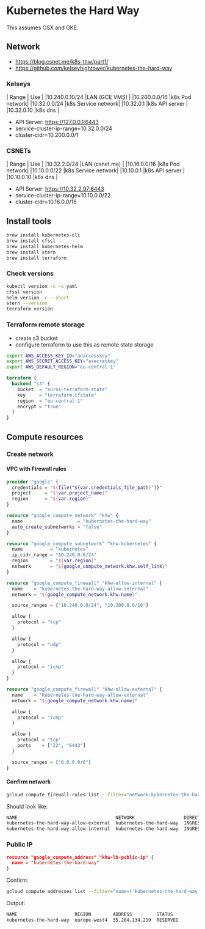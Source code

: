 # Kubernetes the Hard Way

This assumes OSX and GKE.

## Network

* https://blog.csnet.me/k8s-thw/part1/
* https://github.com/kelseyhightower/kubernetes-the-hard-way


### Kelseys

| Range         | Use           |
|10.240.0.10/24	|LAN (GCE VMS)  |
|10.200.0.0/16 	|k8s Pod network|
|10.32.0.0/24 	|k8s Service network|
|10.32.0.1 	    |k8s API server |
|10.32.0.10 	|k8s dns        |

* API Server: https://127.0.0.1:6443
* service-cluster-ip-range=10.32.0.0/24
* cluster-cidr=10.200.0.0/1


### CSNETs

| Range         | Use           |
|10.32.2.0/24 	|LAN (csnet.me) |
|10.16.0.0/16 	|k8s Pod network|
|10.10.0.0/22 	|k8s Service network|
|10.10.0.1 	    |k8s API server |
|10.10.0.10 	|k8s dns        |

* API Server: https://10.32.2.97:6443
* service-cluster-ip-range=10.10.0.0/22
* cluster-cidr=10.16.0.0/16


## Install tools

```bash
brew install kubernetes-cli
brew install cfssl
brew install kubernetes-helm
brew install stern
brew install terraform
```

### Check versions

```bash
kubectl version -c -o yaml
cfssl version
helm version -c --short
stern --version
terraform version
```

### Terraform remote storage

* create s3 bucket
* configure terraform to use this as remote state storage

```bash
export AWS_ACCESS_KEY_ID="anaccesskey"
export AWS_SECRET_ACCESS_KEY="asecretkey"
export AWS_DEFAULT_REGION="eu-central-1"
```

```terraform
terraform {
  backend "s3" {
    bucket  = "euros-terraform-state"
    key     = "terraform.tfstate"
    region  = "eu-central-1"
    encrypt = "true"
  }
}

```

## Compute resources

### Create network

#### VPC with Firewall rules

```terraform
provider "google" {
  credentials = "${file("${var.credentials_file_path}")}"
  project     = "${var.project_name}"
  region      = "${var.region}"
}

resource "google_compute_network" "khw" {
  name                    = "kubernetes-the-hard-way"
  auto_create_subnetworks = "false"
}

resource "google_compute_subnetwork" "khw-kubernetes" {
  name          = "kubernetes"
  ip_cidr_range = "10.240.0.0/24"
  region        = "${var.region}"
  network       = "${google_compute_network.khw.self_link}"
}

resource "google_compute_firewall" "khw-allow-internal" {
  name    = "kubernetes-the-hard-way-allow-internal"
  network = "${google_compute_network.khw.name}"

  source_ranges = ["10.240.0.0/24", "10.200.0.0/16"]

  allow {
    protocol = "tcp"
  }

  allow {
    protocol = "udp"
  }

  allow {
    protocol = "icmp"
  }
}

resource "google_compute_firewall" "khw-allow-external" {
  name    = "kubernetes-the-hard-way-allow-external"
  network = "${google_compute_network.khw.name}"

  allow {
    protocol = "icmp"
  }

  allow {
    protocol = "tcp"
    ports    = ["22", "6443"]
  }

  source_ranges = ["0.0.0.0/0"]
}
```

#### Confirm network

```bash
gcloud compute firewall-rules list --filter="network:kubernetes-the-hard-way"
```

Should look like:

```bash
NAME                                    NETWORK                  DIRECTION  PRIORITY  ALLOW                 DENY
kubernetes-the-hard-way-allow-external  kubernetes-the-hard-way  INGRESS    1000      icmp,tcp:22,tcp:6443
kubernetes-the-hard-way-allow-internal  kubernetes-the-hard-way  INGRESS    1000      icmp,udp,tcp
```

### Public IP

```json
resource "google_compute_address" "khw-lb-public-ip" {
  name = "kubernetes-the-hard-way"
}
```

Confirm:

```bash
gcloud compute addresses list --filter="name=('kubernetes-the-hard-way')"
```

Output:

```bash
NAME                     REGION        ADDRESS         STATUS
kubernetes-the-hard-way  europe-west4  35.204.134.219  RESERVED
```